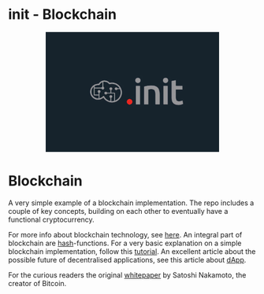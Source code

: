 # init - Blockchain

<div align="center">
  <img src="assets/init_logo.jpg" width="70%">
</div>

# Blockchain

A very simple example of a blockchain implementation. The repo includes a couple of key concepts, building on each other to eventually have a functional cryptocurrency.

For more info about blockchain technology, see [here](https://www.coindesk.com/information/what-is-blockchain-technology/). An integral part of blockchain are [hash](https://learncryptography.com/hash-functions/what-are-hash-functions)-functions. For a very basic explanation on a simple blockchain implementation, follow this [tutorial](https://medium.com/@spenserhuang/learn-build-a-javascript-blockchain-part-1-ca61c285821e). An excellent article about the possible future of decentralised applications, see this article about [dApp](https://medium.com/radarrelay/the-dapp-design-pattern-fe786b8da8a9).

For the curious readers the original [whitepaper](https://bitcoin.org/bitcoin.pdf) by Satoshi Nakamoto, the creator of Bitcoin.

